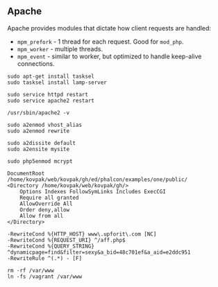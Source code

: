 Apache
-

Apache provides modules that dictate how client requests are handled:

* `mpm_prefork` - 1 thread for each request. Good for `mod_php`.
* `mpm_worker` - multiple threads.
* `mpm_event` - similar to worker, but optimized to handle keep-alive connections.

````
sudo apt-get install tasksel
sudo tasksel install lamp-server

sudo service httpd restart
sudo service apache2 restart

/usr/sbin/apache2 -v
````

````
sudo a2enmod vhost_alias
sudo a2enmod rewrite

sudo a2dissite default
sudo a2ensite mysite

sudo php5enmod mcrypt
````

````
DocumentRoot /home/kovpak/web/kovpak/gh/ed/phalcon/examples/one/public/
<Directory /home/kovpak/web/kovpak/gh/>
    Options Indexes FollowSymLinks Includes ExecCGI
    Require all granted
    AllowOverride All
    Order deny,allow
    Allow from all
</Directory>
````

````
-RewriteCond %{HTTP_HOST} www\.upforit\.com [NC]
-RewriteCond %{REQUEST_URI} ^/aff.php$
-RewriteCond %{QUERY_STRING} ^dynamicpage=find&filter=sexy&a_bid=48c701ef&a_aid=e2ddc951
-RewriteRule ^(.*) - [F]
````

````
rm -rf /var/www
ln -fs /vagrant /var/www
````
